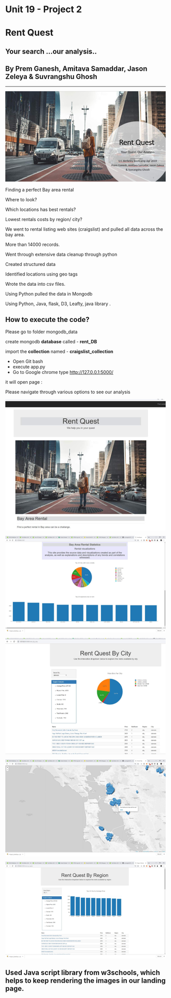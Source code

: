 ﻿# Unit 19 - Project 2

# Rent Quest
## Your search ...our analysis..

## By Prem Ganesh, Amitava Samaddar, Jason Zeleya & Suvrangshu Ghosh

--------------------------------------------------

![](readmeimages/clip1.jpg)

Finding a perfect Bay area rental

Where to look?

Which locations has best rentals?

Lowest rentals costs by region/ city?

We went to rental listing web sites (craigslist) and pulled all data across the bay area.

More than 14000 records.

Went through extensive data cleanup through python

Created structured data 

Identified locations using geo tags

Wrote the data into csv files.

Using Python pulled the data in Mongodb

Using Python, Java, flask, D3, Leafty, java library .



## How to execute the code?

Please go to folder mongodb_data

create mongodb **database** called - **rent_DB**

import the **collection** named - **craigslist_collection**



- Open Git bash
- execute app.py
- Go to Google chrome
type http://127.0.0.1:5000/

it will open page :

Please navigate through various options to see our analysis 

![](readmeimages/clip2.jpg)

![](readmeimages/clip3.jpg)

![](readmeimages/clip4.jpg)

![](readmeimages/clip6.jpg)

![](readmeimages/clip5.jpg)


## Used Java script library from w3schools, which helps to keep rendering the images in our landing page.





